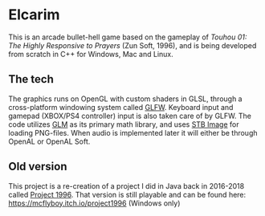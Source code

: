 # Elcarim
This is an arcade bullet-hell game based on the gameplay of *Touhou 01: The Highly Responsive to Prayers* (Zun Soft, 1996),
and is being developed from scratch in C++ for Windows, Mac and Linux.

## The tech
The graphics runs on OpenGL with custom shaders in GLSL, through a cross-platform windowing system called
[GLFW](https://github.com/glfw/glfw). Keyboard input and gamepad (XBOX/PS4 controller) input is also taken care of by GLFW.
The code utilizes [GLM](https://glm.g-truc.net/0.9.9/index.html) as its primary
math library, and uses [STB Image](https://github.com/nothings/stb/blob/master/stb_image.h) for loading PNG-files.
When audio is implemented later it will either be through OpenAL or OpenAL Soft.

## Old version
This project is a re-creation of a project I did in
Java back in 2016-2018 called [Project 1996](https://github.com/McFlyboy/Project-1996). That version is still playable and can
be found here: https://mcflyboy.itch.io/project1996 (Windows only)
